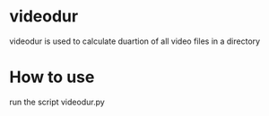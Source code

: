 # videodur

videodur is used to calculate duartion of all video files in a directory

# How to use
run the script videodur.py
